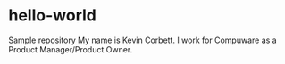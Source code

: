 # hello-world
Sample repository
My name is Kevin Corbett.  I work for Compuware as a Product Manager/Product Owner.
